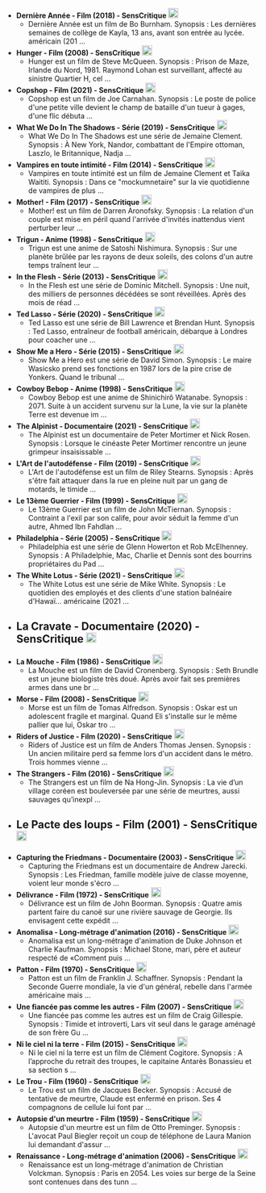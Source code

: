- **Dernière Année - Film (2018) - SensCritique** [<img src="https://static.senscritique.com/img/providers/netflix.png" alt="provider-logo" style="width:20px;"/>](https://www.netflix.com/title/80238596)
    - Dernière Année est un film de Bo Burnham. Synopsis : Les dernières semaines de collège de Kayla, 13 ans, avant son entrée au lycée. américain (201 ...
- **Hunger - Film (2008) - SensCritique** [<img src="https://static.senscritique.com/img/providers/francetv.png" alt="provider-logo" style="width:20px;"/>](https://www.france.tv/films/2923107-hunger.html)
    - Hunger est un film de Steve McQueen. Synopsis : Prison de Maze, Irlande du Nord, 1981. Raymond Lohan est surveillant, affecté au sinistre Quartier H, cel ...
- **Copshop - Film (2021) - SensCritique** [<img src="https://static.senscritique.com/img/providers/amazon.png" alt="provider-logo" style="width:20px;"/>](https://www.primevideo.com/detail/0QLOPCDBLABNAHZUAGMX2FJA6J)
    - Copshop est un film de Joe Carnahan. Synopsis : Le poste de police d'une petite ville devient le champ de bataille d'un tueur à gages, d'une flic débuta ...
- **What We Do In The Shadows - Série (2019) - SensCritique** [<img src="https://static.senscritique.com/img/providers/canalplus.png" alt="provider-logo" style="width:20px;"/>](https://www.mycanal.fr/series/_/h/11256174_50001)
    - What We Do In The Shadows est une série de Jemaine Clement. Synopsis : À New York, Nandor, combattant de l'Empire ottoman, Laszlo, le Britannique, Nadja ...
- **Vampires en toute intimité - Film (2014) - SensCritique** [<img src="https://static.senscritique.com/img/providers/ocs.png" alt="provider-logo" style="width:20px;"/>](https://www.ocs.fr/programme/WHATWEDOINTW0105156)
    - Vampires en toute intimité est un film de Jemaine Clement et Taika Waititi. Synopsis : Dans ce "mockumnetaire" sur la vie quotidienne de vampires de plus ...
- **Mother! - Film (2017) - SensCritique** [<img src="https://static.senscritique.com/img/providers/netflix.png" alt="provider-logo" style="width:20px;"/>](https://www.netflix.com/title/80185763)
    - Mother! est un film de Darren Aronofsky. Synopsis : La relation d'un couple est mise en péril quand l'arrivée d'invités inattendus vient perturber leur ...
- **Trigun - Anime (1998) - SensCritique** [<img src="https://static.senscritique.com/img/providers/netflix.png" alt="provider-logo" style="width:20px;"/>](https://www.netflix.com/title/70202899)
    - Trigun est une anime de Satoshi Nishimura. Synopsis : Sur une planète brûlée par les rayons de deux soleils, des colons d'un autre temps traînent leur ...
- **In the Flesh - Série (2013) - SensCritique** [<img src="https://static.senscritique.com/img/providers/amazon.png" alt="provider-logo" style="width:20px;"/>](https://www.primevideo.com/detail/0U8GVW15PZHIK1Y1QEU14JWUTN)
    - In the Flesh est une série de Dominic Mitchell. Synopsis : Une nuit, des milliers de personnes décédées se sont réveillées. Après des mois de réad ...
- **Ted Lasso - Série (2020) - SensCritique** [<img src="https://static.senscritique.com/img/providers/appletvplus.png" alt="provider-logo" style="width:20px;"/>](https://tv.apple.com/fr/show/title/umc.cmc.vtoh0mn0xn7t3c643xqonfzy)
    - Ted Lasso est une série de Bill Lawrence et Brendan Hunt. Synopsis : Ted Lasso, entraîneur de football américain, débarque à Londres pour coacher une ...
- **Show Me a Hero - Série (2015) - SensCritique** [<img src="https://static.senscritique.com/img/providers/ocs.png" alt="provider-logo" style="width:20px;"/>](https://www.ocs.fr/programme/PSSHOWMEAHEW0100324)
    - Show Me a Hero est une série de David Simon. Synopsis : Le maire Wasicsko prend ses fonctions en 1987 lors de la pire crise de Yonkers. Quand le tribunal ...
- **Cowboy Bebop - Anime (1998) - SensCritique** [<img src="https://static.senscritique.com/img/providers/netflix.png" alt="provider-logo" style="width:20px;"/>](https://www.netflix.com/title/80001305)
    - Cowboy Bebop est une anime de Shinichirô Watanabe. Synopsis : 2071. Suite à un accident survenu sur la Lune, la vie sur la planète Terre est devenue im ...
- **The Alpinist - Documentaire (2021) - SensCritique** [<img src="https://static.senscritique.com/img/providers/canalplus.png" alt="provider-logo" style="width:20px;"/>](https://www.mycanal.fr/cinema/_/h/17737867_50001)
    - The Alpinist est un documentaire de Peter Mortimer et Nick Rosen. Synopsis : Lorsque le cinéaste Peter Mortimer rencontre un jeune grimpeur insaisissable ...
- **L'Art de l'autodéfense - Film (2019) - SensCritique** [<img src="https://static.senscritique.com/img/providers/netflix.png" alt="provider-logo" style="width:20px;"/>](https://www.netflix.com/title/80242469)
    - L'Art de l'autodéfense est un film de Riley Stearns. Synopsis : Après s'être fait attaquer dans la rue en pleine nuit par un gang de motards, le timide ...
- **Le 13ème Guerrier - Film (1999) - SensCritique** [<img src="https://static.senscritique.com/img/providers/disney.png" alt="provider-logo" style="width:20px;"/>](https://www.disneyplus.com/fr-fr/movies/_/qoudfT7WVW5g)
    - Le 13ème Guerrier est un film de John McTiernan. Synopsis : Contraint a l'exil par son calife, pour avoir séduit la femme d'un autre, Ahmed Ibn Fahdlan ...
- **Philadelphia - Série (2005) - SensCritique** [<img src="https://static.senscritique.com/img/providers/disney.png" alt="provider-logo" style="width:20px;"/>](https://www.disneyplus.com/fr-fr/series/_/67id28oN9H8P)
    - Philadelphia est une série de Glenn Howerton et Rob McElhenney. Synopsis : A Philadelphie, Mac, Charlie et Dennis sont des bourrins propriétaires du Pad ...
- **The White Lotus - Série (2021) - SensCritique** [<img src="https://static.senscritique.com/img/providers/ocs.png" alt="provider-logo" style="width:20px;"/>](https://www.ocs.fr/programme/PSTHEWHITELW0178858)
    - The White Lotus est une série de Mike White. Synopsis : Le quotidien des employés et des clients d'une station balnéaire d'Hawaï... américaine (2021 ...
- **La Cravate - Documentaire (2020) - SensCritique** [<img src="https://static.senscritique.com/img/providers/salto.png" alt="provider-logo" style="width:20px;"/>](https://www.salto.fr/la-cravate-p_58910)
    - 
- **La Mouche - Film (1986) - SensCritique** [<img src="https://static.senscritique.com/img/providers/disney.png" alt="provider-logo" style="width:20px;"/>](https://www.disneyplus.com/fr-fr/movies/_/63rLDcO32J7I)
    - La Mouche est un film de David Cronenberg. Synopsis : Seth Brundle est un jeune biologiste très doué. Après avoir fait ses premières armes dans une br ...
- **Morse - Film (2008) - SensCritique** [<img src="https://static.senscritique.com/img/providers/amazon.png" alt="provider-logo" style="width:20px;"/>](https://www.primevideo.com/detail/0S81Y8N4OMI862RCM1EAKUWG2D)
    - Morse est un film de Tomas Alfredson. Synopsis : Oskar est un adolescent fragile et marginal. Quand Eli s'installe sur le même pallier que lui, Oskar tro ...
- **Riders of Justice - Film (2020) - SensCritique** [<img src="https://static.senscritique.com/img/providers/canalplus.png" alt="provider-logo" style="width:20px;"/>](https://www.mycanal.fr/cinema/_/h/16880661_50001)
    - Riders of Justice est un film de Anders Thomas Jensen. Synopsis : Un ancien militaire perd sa femme lors d'un accident dans le métro. Trois hommes vienne ...
- **The Strangers - Film (2016) - SensCritique** [<img src="https://static.senscritique.com/img/providers/amazon.png" alt="provider-logo" style="width:20px;"/>](https://www.primevideo.com/detail/0QX5PV1UUR7CYJYKQWUCJ4ZWN4)
    - The Strangers est un film de Na Hong-Jin. Synopsis : La vie d’un village coréen est bouleversée par une série de meurtres, aussi sauvages qu’inexpl ...
- **Le Pacte des loups - Film (2001) - SensCritique** [<img src="https://static.senscritique.com/img/providers/cineplus.png" alt="provider-logo" style="width:20px;"/>](https://www.mycanal.fr/cinema/_/h/118002_50002)
    - 
- **Capturing the Friedmans - Documentaire (2003) - SensCritique** [<img src="https://static.senscritique.com/img/providers/ocs.png" alt="provider-logo" style="width:20px;"/>](https://www.ocs.fr/programme/CAPTURINGTHW0003986)
    - Capturing the Friedmans est un documentaire de Andrew Jarecki. Synopsis : Les Friedman, famille modèle juive de classe moyenne, voient leur monde s'écro ...
- **Délivrance - Film (1972) - SensCritique** [<img src="https://static.senscritique.com/img/providers/ocs.png" alt="provider-logo" style="width:20px;"/>](https://www.ocs.fr/programme/DELIVERANCEW0046824)
    - Délivrance est un film de John Boorman. Synopsis : Quatre amis partent faire du canoë sur une rivière sauvage de Georgie. Ils envisagent cette expédit ...
- **Anomalisa - Long-métrage d'animation (2016) - SensCritique** [<img src="https://static.senscritique.com/img/providers/ocs.png" alt="provider-logo" style="width:20px;"/>](https://www.ocs.fr/programme/ANOMALISAXXW0112702)
    - Anomalisa est un long-métrage d'animation de Duke Johnson et Charlie Kaufman. Synopsis : Michael Stone, mari, père et auteur respecté de «Comment puis ...
- **Patton - Film (1970) - SensCritique** [<img src="https://static.senscritique.com/img/providers/disney.png" alt="provider-logo" style="width:20px;"/>](https://www.disneyplus.com/fr-fr/movies/_/4B9uIMYLC5pk)
    - Patton est un film de Franklin J. Schaffner. Synopsis : Pendant la Seconde Guerre mondiale, la vie d'un général, rebelle dans l'armée américaine mais ...
- **Une fiancée pas comme les autres - Film (2007) - SensCritique** [<img src="https://static.senscritique.com/img/providers/salto.png" alt="provider-logo" style="width:20px;"/>](https://www.salto.fr/une-fiancee-pas-comme-les-autres-p_61808)
    - Une fiancée pas comme les autres est un film de Craig Gillespie. Synopsis : Timide et introverti, Lars vit seul dans le garage aménagé de son frère Gu ...
- **Ni le ciel ni la terre - Film (2015) - SensCritique** [<img src="https://static.senscritique.com/img/providers/ocs.png" alt="provider-logo" style="width:20px;"/>](https://www.ocs.fr/programme/NILECIELNILW0101242)
    - Ni le ciel ni la terre est un film de Clément Cogitore. Synopsis : A l’approche du retrait des troupes, le capitaine Antarès Bonassieu et sa section s ...
- **Le Trou - Film (1960) - SensCritique** [<img src="https://static.senscritique.com/img/providers/cineplus.png" alt="provider-logo" style="width:20px;"/>](https://www.mycanal.fr/cinema/_/h/3225405_50002)
    - Le Trou est un film de Jacques Becker. Synopsis : Accusé de tentative de meurtre, Claude est enfermé en prison. Ses 4 compagnons de cellule lui font par ...
- **Autopsie d'un meurtre - Film (1959) - SensCritique** [<img src="https://static.senscritique.com/img/providers/cineplus.png" alt="provider-logo" style="width:20px;"/>](https://www.mycanal.fr/cinema/_/h/516834_50002)
    - Autopsie d'un meurtre est un film de Otto Preminger. Synopsis : L'avocat Paul Biegler reçoit un coup de téléphone de Laura Manion lui demandant d'assur ...
- **Renaissance - Long-métrage d'animation (2006) - SensCritique** [<img src="https://static.senscritique.com/img/providers/amazon.png" alt="provider-logo" style="width:20px;"/>](https://www.primevideo.com/detail/0OO6FUNE5OY2X41KJIQZ5MXU1V)
    - Renaissance est un long-métrage d'animation de Christian Volckman. Synopsis : Paris en 2054. Les voies sur berge de la Seine sont contenues dans des tunn ...
